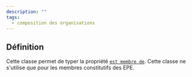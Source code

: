 ```yaml
---
description: ""
tags:
  - composition des organisations
---
```


## Définition

Cette classe permet de typer la propriété [`est membre de`](../../Propri%C3%A9t%C3%A9s/est%20membre%20de.md). Cette classe ne s'utilise que pour les membres constitutifs des EPE.
